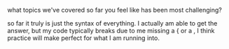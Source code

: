 what topics we've covered so far you feel like has been most challenging?

so far it truly is just the syntax of everything. I actually am able to get the answer, but my code typically
breaks due to me missing a { or a , 
I think practice will make perfect for what I am running into.